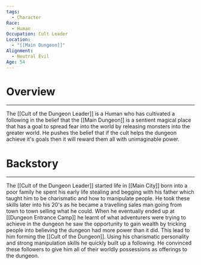```yaml
---
tags:
  - Character
Race:
  - Human
Occupation: Cult Leader
Location:
  - "[[Main Dungeon]]"
Alignment:
  - Neutral Evil
Age: 54
---
```

# Overview
---
The [[Cult of the Dungeon Leader]] is a Human who has cultivated a following in the belief that the [[Main Dungeon]] is a sentient magical place that has a goal to spread fear into the world by releasing monsters into the greater world. He pushes the belief that if the cult helps the dungeon achieve it's goals then it will reward them all with unimaginable power.
# Backstory
---
The [[Cult of the Dungeon Leader]] started life in [[Main City]] born into a poor family he spent his early life stealing and begging with his father which taught him to be charismatic and how to manipulate people. He took these skills later into his 20's as he became a travelling sales man going from town to town selling what he could. When he eventually ended up at [[Dungeon Entrance Camp]] he learnt of what adventurers were trying to achieve in the dungeon he saw the opportunity to gain wealth by tricking people into believing the dungeon had more power than it did. This lead to him forming the [[Cult of the Dungeon]]. Using his charismatic personality and strong manipulation skills he quickly built up a following. He convinced these followers to give him all of their worldly possessions as offerings to the dungeon. 